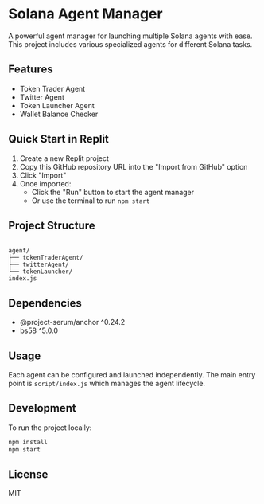 # Solana Agent Manager

A powerful agent manager for launching multiple Solana agents with ease. This project includes various specialized agents for different Solana tasks.

## Features

- Token Trader Agent
- Twitter Agent
- Token Launcher Agent
- Wallet Balance Checker

## Quick Start in Replit

1. Create a new Replit project
2. Copy this GitHub repository URL into the "Import from GitHub" option
3. Click "Import"
4. Once imported:
   - Click the "Run" button to start the agent manager
   - Or use the terminal to run `npm start`

## Project Structure

```

agent/
├── tokenTraderAgent/
├── twitterAgent/
└── tokenLauncher/
index.js
```

## Dependencies

- @project-serum/anchor ^0.24.2
- bs58 ^5.0.0

## Usage

Each agent can be configured and launched independently. The main entry point is `script/index.js` which manages the agent lifecycle.

## Development

To run the project locally:

```bash
npm install
npm start
```

## License

MIT
